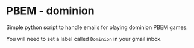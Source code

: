 # PBEM - dominion

Simple python script to handle emails for playing dominion PBEM games.

You will need to set a label called `Dominion` in your gmail inbox.